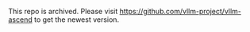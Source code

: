 This repo is archived. Please visit https://github.com/vllm-project/vllm-ascend to get the newest version.
